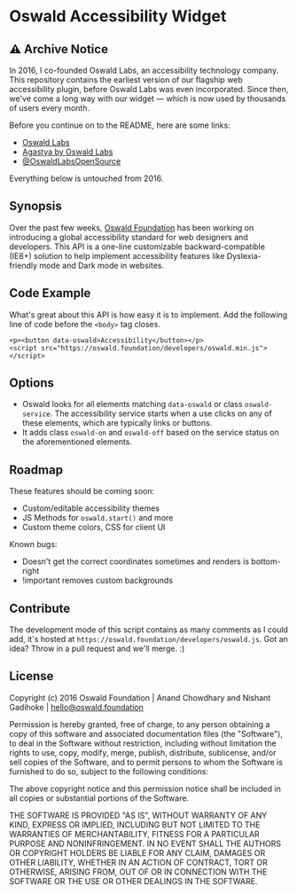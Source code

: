 # Oswald Accessibility Widget

## ⚠️ Archive Notice

In 2016, I co-founded Oswald Labs, an accessibility technology company. This repository contains the earliest version of our flagship web accessibility plugin, before Oswald Labs was even incorporated. Since then, we've come a long way with our widget — which is now used by thousands of users every month.

Before you continue on to the README, here are some links:

- [Oswald Labs](https://oswaldlabs.com)
- [Agastya by Oswald Labs](https://oswaldlabs.com/platform/agastya/)
- [@OswaldLabsOpenSource](https://github.com/OswaldLabsOpenSource)

Everything below is untouched from 2016.

## Synopsis

Over the past few weeks, [Oswald Foundation](https://oswald.foundation) has been working on introducing a global accessibility standard for web designers and developers. This API is a one-line customizable backward-compatible (IE8+) solution to help implement accessibility features like Dyslexia-friendly mode and Dark mode in websites.

## Code Example

What's great about this API is how easy it is to implement. Add the following line of code before the `<body>` tag closes.
```
<p><button data-oswald>Accessibility</button></p>
<script src="https://oswald.foundation/developers/oswald.min.js"></script>
```

## Options

- Oswald looks for all elements matching `data-oswald` or class `oswald-service`. The accessibility service starts when a use clicks on any of these elements, which are typically links or buttons.
- It adds class `oswald-on` and `oswald-off` based on the service status on the aforementioned elements.

## Roadmap

These features should be coming soon:
- Custom/editable accessibility themes
- JS Methods for `oswald.start()` and more
- Custom theme colors, CSS for client UI

Known bugs:
- Doesn't get the correct coordinates sometimes and renders is bottom-right
- !important removes custom backgrounds

## Contribute

The development mode of this script contains as many comments as I could add, it's hosted at `https://oswald.foundation/developers/oswald.js`. Got an idea? Throw in a pull request and we'll merge. :)

## License

Copyright (c) 2016 Oswald Foundation | Anand Chowdhary and Nishant Gadihoke | hello@oswald.foundation

Permission is hereby granted, free of charge, to any person obtaining a copy of this software and associated documentation files (the "Software"), to deal in the Software without restriction, including without limitation the rights to use, copy, modify, merge, publish, distribute, sublicense, and/or sell copies of the Software, and to permit persons to whom the Software is furnished to do so, subject to the following conditions:

The above copyright notice and this permission notice shall be included in all copies or substantial portions of the Software.

THE SOFTWARE IS PROVIDED "AS IS", WITHOUT WARRANTY OF ANY KIND, EXPRESS OR IMPLIED, INCLUDING BUT NOT LIMITED TO THE WARRANTIES OF MERCHANTABILITY, FITNESS FOR A PARTICULAR PURPOSE AND NONINFRINGEMENT. IN NO EVENT SHALL THE AUTHORS OR COPYRIGHT HOLDERS BE LIABLE FOR ANY CLAIM, DAMAGES OR OTHER LIABILITY, WHETHER IN AN ACTION OF CONTRACT, TORT OR OTHERWISE, ARISING FROM, OUT OF OR IN CONNECTION WITH THE SOFTWARE OR THE USE OR OTHER DEALINGS IN THE SOFTWARE.
